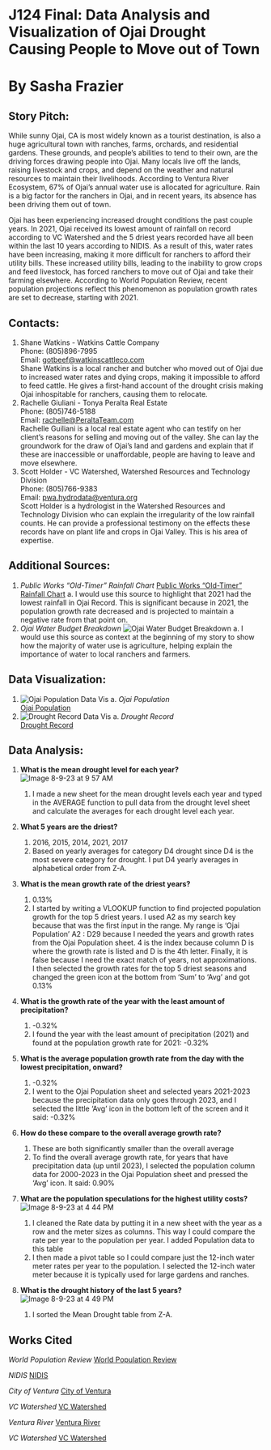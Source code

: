 # J124 Final: Data Analysis and Visualization of Ojai Drought Causing People to Move out of Town
# By Sasha Frazier
## Story Pitch:
While sunny Ojai, CA is most widely known as a tourist destination, is also a huge agricultural town with ranches, farms, orchards, and residential gardens. These grounds, and people’s abilities to tend to their own, are the driving forces drawing people into Ojai. Many locals live off the lands, raising livestock and crops, and depend on the weather and natural resources to maintain their livelihoods. According to Ventura River Ecosystem, 67% of Ojai’s annual water use is allocated for agriculture. Rain is a big factor for the ranchers in Ojai, and in recent years, its absence has been driving them out of town.

Ojai has been experiencing increased drought conditions the past couple years. In 2021, Ojai received its lowest amount of rainfall on record according to VC Watershed and the 5 driest years recorded have all been within the last 10 years according to NIDIS. As a result of this, water rates have been increasing, making it more difficult for ranchers to afford their utility bills. These increased utility bills, leading to the inability to grow crops and feed livestock, has forced ranchers to move out of Ojai and take their farming elsewhere. According to World Population Review, recent population projections reflect this phenomenon as population growth rates are set to decrease, starting with 2021.
## Contacts:
1. Shane Watkins - Watkins Cattle Company<br>
Phone: (805)896-7995<br>
Email: gotbeef@watkinscattleco.com<br>
Shane Watkins is a local rancher and butcher who moved out of Ojai due to increased water rates and dying crops, making it impossible to afford to feed cattle. He gives a first-hand account of the drought crisis making Ojai inhospitable for ranchers, causing them to relocate. 
2. Rachelle Giuliani - Tonya Peralta Real Estate<br>
Phone: (805)746-5188<br>
Email: rachelle@PeraltaTeam.com<br>
Rachelle Guiliani is a local real estate agent who can testify on her client’s reasons for selling and moving out of the valley. She can lay the groundwork for the draw of Ojai’s land and gardens and explain that if these are inaccessible or unaffordable, people are having to leave and move elsewhere.
3. Scott Holder - VC Watershed, Watershed Resources and Technology Division<br>
Phone: (805)766-9383<br>
Email: pwa.hydrodata@ventura.org<br>
Scott Holder is a hydrologist in the Watershed Resources and Technology Division who can explain the irregularity of the low rainfall counts. He can provide a professional testimony on the effects these records have on plant life and crops in Ojai Valley. This is his area of expertise. 
## Additional Sources:
1. *Public Works “Old-Timer” Rainfall Chart*
[Public Works “Old-Timer” Rainfall Chart](https://vcwatershed.net/hydrodata/chart/?site=030)
		a. I would use this source to highlight that 2021 had the lowest rainfall in Ojai Record. This is significant because in 2021, the population growth rate decreased and is projected to maintain a negative rate from that point on.
2. *Ojai Water Budget Breakdown*
![Ojai Water Budget Breakdown](https://1.bp.blogspot.com/_gPTpZ6ajSsk/S9YrjU7zgGI/AAAAAAAAB9I/3VmRrJXIkmw/s1600/Picture+33.png)
	   a. I would use this source as context at the beginning of my story to show how the majority of water use is agriculture, helping explain the importance of water to local ranchers and farmers.  
## Data Visualization:
1. ![Ojai Population Data Vis](https://github.com/sashafrazier/J124/assets/140098794/6e00e6e9-0e0a-4739-a14c-4c38f5e9ab5c)
	   a. *Ojai Population*<br>
[Ojai Population](https://datawrapper.dwcdn.net/VzHQJ/1/)
2. ![Drought Record Data Vis](https://github.com/sashafrazier/J124/assets/140098794/ec1ad911-33bc-4edf-a767-90b6b351e87d)
 	     a. *Drought Record*<br>
[Drought Record](https://datawrapper.dwcdn.net/MFw5N/2/)
## Data Analysis:
1. **What is the mean drought level for each year?**
    ![Image 8-9-23 at 9 57 AM](https://github.com/sashafrazier/J124/assets/140098794/6fa8f652-9fe6-4439-a99f-760c3044fa74)

    1. I made a new sheet for the mean drought levels each year and typed in the AVERAGE function to pull data from the drought level sheet and calculate the averages for each drought level each year.<br>
2. **What 5 years are the driest?**
    1. 2016, 2015, 2014, 2021, 2017<br>
    2. Based on yearly averages for category D4 drought since D4 is the most severe category for drought. I put D4 yearly averages in alphabetical order from Z-A.<br>
3. **What is the mean growth rate of the driest years?**
    1. 0.13%<br>
    2. I started by writing a VLOOKUP function to find projected population growth for the top 5 driest years. 
I used A2 as my search key because that was the first input in the range. 
My range is ‘Ojai Population’ A2 : D29 because I needed the years and growth rates from the Ojai Population sheet. 
4 is the index because column D is where the growth rate is listed and D is the 4th letter.
Finally, it is false because I need the exact match of years, not approximations. <br>
I then selected the growth rates for the top 5 driest seasons and changed the green icon at the bottom from ‘Sum’ to ‘Avg’ and got 0.13%<br>
4. **What is the growth rate of the year with the least amount of precipitation?**
    1. -0.32%<br>
    2. I found the year with the least amount of precipitation (2021) and found at the population growth rate for 2021: -0.32%<br>
5. **What is the average population growth rate from the day with the lowest precipitation, onward?**
    1. -0.32%<br>
    2. I went to the Ojai Population sheet and selected years 2021-2023 because the precipitation data only goes through 2023, and I selected the little ‘Avg’ icon in the bottom left of the screen and it said: -0.32%<br>
6. **How do these compare to the overall average growth rate?**
    1. These are both significantly smaller than the overall average<br>
    2. To find the overall average growth rate, for years that have precipitation data (up until 2023), I selected the population column data for 2000-2023 in the Ojai Population sheet and pressed the ‘Avg’ icon. It said: 0.90%<br>
7.  **What are the population speculations for the highest utility costs?**
![Image 8-9-23 at 4 44 PM](https://github.com/sashafrazier/J124/assets/140098794/0dc21e83-091d-4d34-802a-2dd294c88449)

    1. I cleaned the Rate data by putting it in a new sheet with the year as a row and the meter sizes as columns. This way I could compare the rate per year to the population per year. I added Population data to this table<br>
    2. I then made a pivot table so I could compare just the 12-inch water meter rates per year to the population. I selected the 12-inch water meter because it is typically used for large gardens and ranches. <br>
8.  **What is the drought history of the last 5 years?**
![Image 8-9-23 at 4 49 PM](https://github.com/sashafrazier/J124/assets/140098794/d797309f-0546-4ba1-aff0-7259c60a36a2)

    1. I sorted the Mean Drought table from Z-A.

## Works Cited

*World Population Review*
[World Population Review](https://worldpopulationreview.com/us-cities/ojai-ca-population)

*NIDIS*
[NIDIS](https://www.drought.gov/states/california/county/ventura)

*City of Ventura*
[City of Ventura](https://www.cityofventura.ca.gov/DocumentCenter/View/26850/2021-Cost-of-Service-and-Rate-Design-Study-Report)

*VC Watershed*
[VC Watershed](https://vcwatershed.net/fws/reports/wettest-driest-report)

*Ventura River*
[Ventura River](https://www.venturariver.org/2010/04/watershed-u-presentation.html)

*VC Watershed*
[VC Watershed](https://vcwatershed.net/hydrodata/chart/?site=030)
